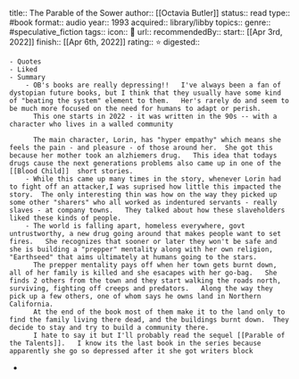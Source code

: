 title:: The Parable of the Sower
author:: [[Octavia Butler]]
status:: read
type:: #book
format:: audio
year:: 1993
acquired:: library/libby
topics::
genre:: #speculative_fiction
tags::
icon:: 📖
url::
recommendedBy::
start:: [[Apr 3rd, 2022]]
finish:: [[Apr 6th, 2022]]
rating:: ⭐️
digested::

	- Quotes
	- Liked
	- Summary
		- OB's books are really depressing!!   I've always been a fan of dystopian future books, but I think that they usually have some kind of "beating the system" element to them.   Her's rarely do and seem to be much more focused on the need for humans to adapt or perish.
		  This one starts in 2022 - it was written in the 90s -- with a character who lives in a walled community
		  
		  The main character, Lorin, has "hyper empathy" which means she feels the pain - and pleasure - of those around her.  She got this because her mother took an alzhiemers drug.   This idea that todays drugs cause the next generations problems also came up in one of the [[Blood Child]]  short stories.
		- While this came up many times in the story, whenever Lorin had to fight off an attacker,I was suprised how little this impacted the story.  The only interesting thin was how on the way they picked up some other "sharers" who all worked as indentured servants - really slaves - at company towns.   They talked about how these slaveholders liked these kinds of people.
		- The world is falling apart, homeless everywhere, govt untrustworthy, a new drug going around that makes people want to set fires.   She recognizes that sooner or later they won't be safe and she is building a "prepper" mentality along with her own religion, "Earthseed" that aims ultimately at humans going to the stars.
		  The prepper mentality pays off when her town gets burnt down, all of her family is killed and she esacapes with her go-bag.   She finds 2 others from the town and they start walking the roads north, surviving, fighting off creeps and predators.   Along the way they pick up a few others, one of whom says he owns land in Northern California.
		  At the end of the book most of them make it to the land only to find the family living there dead, and the buildings burnt down.  They decide to stay and try to build a community there.
		  I hate to say it but I'll probably read the sequel [[Parable of the Talents]].   I know its the last book in the series because apparently she go so depressed after it she got writers block
-